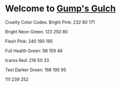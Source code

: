 # Welcome to [Gump's Gulch](https://astro.build)


Cruelty Color Codes:
Bright Pink:
232 80 171

Bright Neon Green:
123 250 80

Flesh Pink:
240 190 195

Full Health Green:
98 159 46

Icaros Red:
218 50 33

Text Darker Green:
166 195 95

111 239 252
